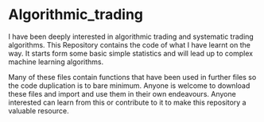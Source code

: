 # Algorithmic_trading

I have been deeply interested in algorithmic trading and systematic trading algorithms. This Repository contains the code of what I have learnt on the way. It starts form some basic simple statistics and will lead up to complex machine learning algorithms.

Many of these files contain functions that have been used in further files so the code duplication is to bare minimum. Anyone is welcome to download these files and import and use them in their own endeavours. Anyone interested can learn from this or contribute to it to make this repository a valuable resource. 
